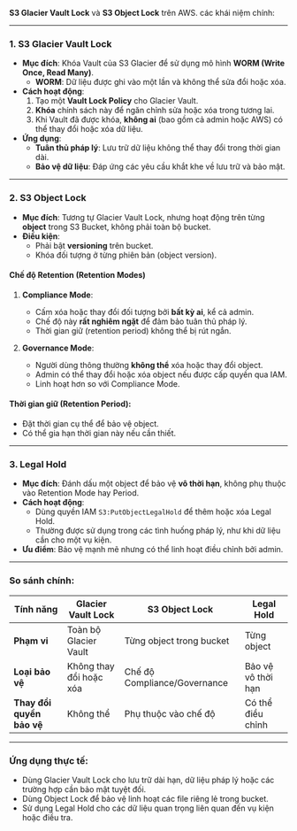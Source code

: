 **S3 Glacier Vault Lock** và **S3 Object Lock** trên AWS. các khái niệm chính:

---

### **1. S3 Glacier Vault Lock**
- **Mục đích**: Khóa Vault của S3 Glacier để sử dụng mô hình **WORM (Write Once, Read Many)**.
  - **WORM**: Dữ liệu được ghi vào một lần và không thể sửa đổi hoặc xóa.
- **Cách hoạt động**:
  1. Tạo một **Vault Lock Policy** cho Glacier Vault.
  2. **Khóa** chính sách này để ngăn chỉnh sửa hoặc xóa trong tương lai.
  3. Khi Vault đã được khóa, **không ai** (bao gồm cả admin hoặc AWS) có thể thay đổi hoặc xóa dữ liệu.
- **Ứng dụng**:
  - **Tuân thủ pháp lý**: Lưu trữ dữ liệu không thể thay đổi trong thời gian dài.
  - **Bảo vệ dữ liệu**: Đáp ứng các yêu cầu khắt khe về lưu trữ và bảo mật.

---

### **2. S3 Object Lock**
- **Mục đích**: Tương tự Glacier Vault Lock, nhưng hoạt động trên từng **object** trong S3 Bucket, không phải toàn bộ bucket.
- **Điều kiện**:
  - Phải bật **versioning** trên bucket.
  - Khóa đối tượng ở từng phiên bản (object version).

#### **Chế độ Retention (Retention Modes)**
1. **Compliance Mode**:
   - Cấm xóa hoặc thay đổi đối tượng bởi **bất kỳ ai**, kể cả admin.
   - Chế độ này **rất nghiêm ngặt** để đảm bảo tuân thủ pháp lý.
   - Thời gian giữ (retention period) không thể bị rút ngắn.

2. **Governance Mode**:
   - Người dùng thông thường **không thể** xóa hoặc thay đổi object.
   - Admin có thể thay đổi hoặc xóa object nếu được cấp quyền qua IAM.
   - Linh hoạt hơn so với Compliance Mode.

#### **Thời gian giữ (Retention Period)**:
- Đặt thời gian cụ thể để bảo vệ object.
- Có thể gia hạn thời gian này nếu cần thiết.

---

### **3. Legal Hold**
- **Mục đích**: Đánh dấu một object để bảo vệ **vô thời hạn**, không phụ thuộc vào Retention Mode hay Period.
- **Cách hoạt động**:
  - Dùng quyền IAM `S3:PutObjectLegalHold` để thêm hoặc xóa Legal Hold.
  - Thường được sử dụng trong các tình huống pháp lý, như khi dữ liệu cần cho một vụ kiện.
- **Ưu điểm**: Bảo vệ mạnh mẽ nhưng có thể linh hoạt điều chỉnh bởi admin.

---

### **So sánh chính:**
| **Tính năng**              | **Glacier Vault Lock**    | **S3 Object Lock**      | **Legal Hold**          |
|-----------------------------|---------------------------|--------------------------|--------------------------|
| **Phạm vi**                | Toàn bộ Glacier Vault     | Từng object trong bucket| Từng object             |
| **Loại bảo vệ**            | Không thay đổi hoặc xóa    | Chế độ Compliance/Governance | Bảo vệ vô thời hạn     |
| **Thay đổi quyền bảo vệ**   | Không thể                 | Phụ thuộc vào chế độ     | Có thể điều chỉnh       |

---

### **Ứng dụng thực tế:**
- Dùng Glacier Vault Lock cho lưu trữ dài hạn, dữ liệu pháp lý hoặc các trường hợp cần bảo mật tuyệt đối.
- Dùng Object Lock để bảo vệ linh hoạt các file riêng lẻ trong bucket.
- Sử dụng Legal Hold cho các dữ liệu quan trọng liên quan đến vụ kiện hoặc điều tra.


